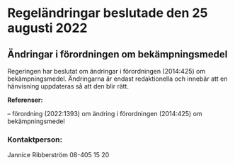 # Regeländringar beslutade den 25 augusti 2022

## Ändringar i förordningen om bekämpningsmedel

Regeringen har beslutat om ändringar i förordningen (2014:425) om bekämpningsmedel. Ändringarna är endast redaktionella och innebär att en hänvisning uppdateras så att den blir rätt.

**Referenser:**

– förordning (2022:1393) om ändring i förordningen (2014:425) om bekämpningsmedel

### Kontaktperson:

Jannice Ribberström 08-405 15 20
